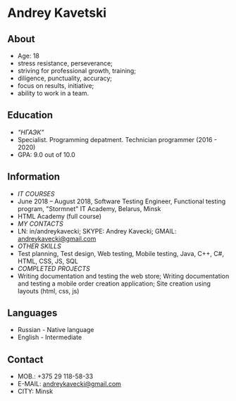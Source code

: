# **Andrey Kavetski**

## **About**
* Age: 18
* stress resistance, perseverance;
* striving for professional growth, training;
* diligence, punctuality, accuracy;
* focus on results, initiative; 
* ability to work in a team.

## **Education**
* *"НГАЭК"*
* Specialist. Programming depatment. Technician programmer (2016 - 2020)
* GPA: 9.0 out of 10.0

## **Information**
* *IT COURSES*
* June 2018 – August 2018, Software Testing Engineer, Functional testing program, "Stormnet" IT Academy, Belarus, Minsk
* HTML Academy (full course)
* *MY CONTACTS*
* LN: in/andreykavecki; SKYPE: Andrey Kavecki; GMAIL: andreykavecki@gmail.com
* *OTHER SKILLS*
* Test planning, Test design, Web testing, Mobile testing, Java, C++, C#, HTML, CSS, JS, SQL
* *COMPLETED PROJECTS*
* Writing documentation and testing the web store; Writing documentation and testing a mobile order creation application; Site creation using layouts (html, css, js)

## **Languages**
* Russian - Native language
* English - Intermediate

## **Contact**
* MOB.: +375 29 118-58-33
* E-MAIL: andreykavecki@gmail.com
* CITY: Minsk

